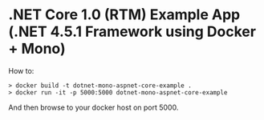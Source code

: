 # .NET Core 1.0 (RTM) Example App (.NET 4.5.1 Framework using Docker + Mono)

How to:
```
> docker build -t dotnet-mono-aspnet-core-example .
> docker run -it -p 5000:5000 dotnet-mono-aspnet-core-example
```
And then browse to your docker host on port 5000.
